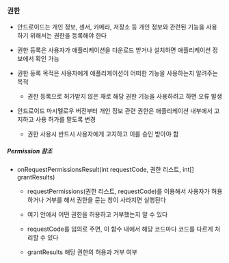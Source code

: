 ### 권한

- 안드로이드는 개인 정보, 센서, 카메라, 저장소 등 개인 정보와 관련된 기능을 사용하기 위해서는 권한을 등록해야 한다

- 권한 등록은 사용자가 애플리케이션을 다운로드 받거나 설치하면 애플리케이션 정보에서 확인 가능

- 권한 등록 목적은 사용자에게 애플리케이션이 어떠한 기능을 사용하는지 알려주는 목적
    - 권한 등록으로 허가받지 않은 채로 해당 권한 기능을 사용하려고 하면 오류 발생

- 안드로이드 마시멜로우 버전부터 개인 정보 관련 권한은 애플리케이션 내부에서 고지하고 사용 허가를 맡도록 변경
    - 권한 사용시 반드시 사용자에게 고지하고 이를 승인 받아야 함



##### Permission 참조

- onRequestPermissionsResult(int requestCode, 권한 리스트, int[] grantResults)
    - requestPermissions(권한 리스트, requestCode)를 이용해서 사용자가 허용하거나 거부를 해서 권한을 묻는 창이 사라지면 실행된다

    - 여기 안에서 어떤 권한을 허용하고 거부했는지 알 수 있다

    - requestCode를 임의로 주면, 이 함수 내에서 해당 코드마다 코드를 다르게 처리할 수 있다

    - grantResults 해당 권한의 허용과 거부 여부

